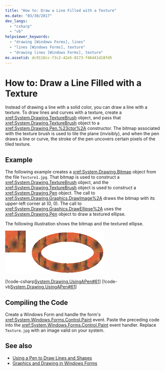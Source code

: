 ```yaml
---
title: "How to: Draw a Line Filled with a Texture"
ms.date: "03/30/2017"
dev_langs: 
  - "csharp"
  - "vb"
helpviewer_keywords: 
  - "drawing [Windows Forms], lines"
  - "lines [Windows Forms], texture"
  - "drawing lines [Windows Forms], texture"
ms.assetid: dc9118cc-f3c2-42e5-8173-f46d41d18fd5
---
```

# How to: Draw a Line Filled with a Texture
Instead of drawing a line with a solid color, you can draw a line with a texture. To draw lines and curves with a texture, create a <xref:System.Drawing.TextureBrush> object, and pass that <xref:System.Drawing.TextureBrush> object to a <xref:System.Drawing.Pen.%23ctor%2A> constructor. The bitmap associated with the texture brush is used to tile the plane (invisibly), and when the pen draws a line or curve, the stroke of the pen uncovers certain pixels of the tiled texture.  
  
## Example  
 The following example creates a <xref:System.Drawing.Bitmap> object from the file `Texture1.jpg`. That bitmap is used to construct a <xref:System.Drawing.TextureBrush> object, and the <xref:System.Drawing.TextureBrush> object is used to construct a <xref:System.Drawing.Pen> object. The call to <xref:System.Drawing.Graphics.DrawImage%2A> draws the bitmap with its upper-left corner at (0, 0). The call to <xref:System.Drawing.Graphics.DrawEllipse%2A> uses the <xref:System.Drawing.Pen> object to draw a textured ellipse.  
  
 The following illustration shows the bitmap and the textured ellipse.  
  
 ![Pens](./media/pens7.png "pens7")  
  
 [!code-csharp[System.Drawing.UsingAPen#61](~/samples/snippets/csharp/VS_Snippets_Winforms/System.Drawing.UsingAPen/CS/Class1.cs#61)]
 [!code-vb[System.Drawing.UsingAPen#61](~/samples/snippets/visualbasic/VS_Snippets_Winforms/System.Drawing.UsingAPen/VB/Class1.vb#61)]  
  
## Compiling the Code  
 Create a Windows Form and handle the form's <xref:System.Windows.Forms.Control.Paint> event. Paste the preceding code into the <xref:System.Windows.Forms.Control.Paint> event handler. Replace `Texture.jpg` with an image valid on your system.  
  
## See also
- [Using a Pen to Draw Lines and Shapes](using-a-pen-to-draw-lines-and-shapes.md)
- [Graphics and Drawing in Windows Forms](graphics-and-drawing-in-windows-forms.md)
